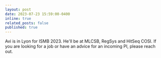 ```yaml
---
layout: post
date: 2023-07-23 15:59:00-0400
inline: true
related_posts: false
published: true
---
```


Avi is in Lyon for ISMB 2023. He'll be at MLCSB, RegSys and HitSeq COSI. If you are looking for a job or have an advice for an incoming PI, please reach out.
